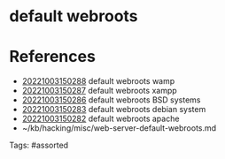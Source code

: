 # default webroots

# References
- [20221003150288](/zet/20221003150288/) default webroots wamp
- [20221003150287](/zet/20221003150287/) default webroots xampp
- [20221003150286](/zet/20221003150286/) default webroots BSD systems
- [20221003150283](/zet/20221003150283/) default webroots debian system
- [20221003150282](/zet/20221003150282/) default webroots apache
- ~/kb/hacking/misc/web-server-default-webroots.md

Tags:
    #assorted

